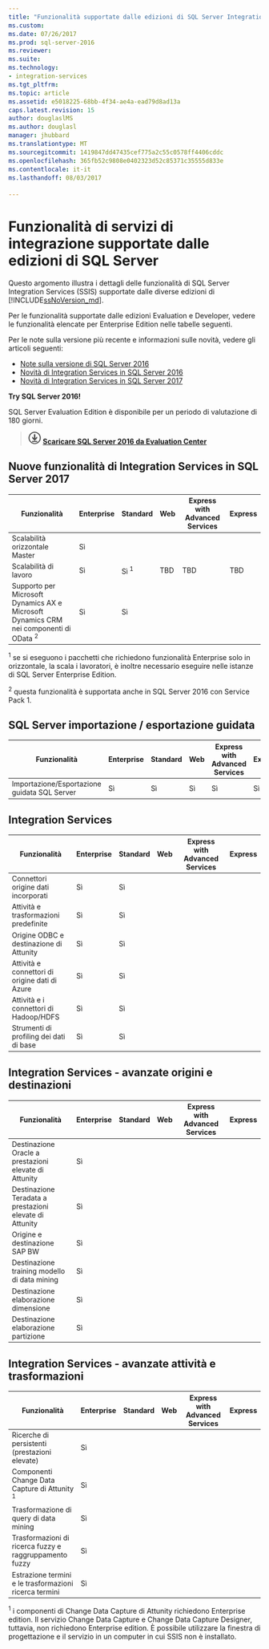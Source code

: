 ```yaml
---
title: "Funzionalità supportate dalle edizioni di SQL Server Integration Services | Documenti Microsoft"
ms.custom: 
ms.date: 07/26/2017
ms.prod: sql-server-2016
ms.reviewer: 
ms.suite: 
ms.technology:
- integration-services
ms.tgt_pltfrm: 
ms.topic: article
ms.assetid: e5018225-68bb-4f34-ae4a-ead79d8ad13a
caps.latest.revision: 15
author: douglaslMS
ms.author: douglasl
manager: jhubbard
ms.translationtype: MT
ms.sourcegitcommit: 1419847dd47435cef775a2c55c0578ff4406cddc
ms.openlocfilehash: 365fb52c9808e0402323d52c85371c35555d833e
ms.contentlocale: it-it
ms.lasthandoff: 08/03/2017

---
```

# <a name="integration-services-features-supported-by-the-editions-of-sql-server"></a>Funzionalità di servizi di integrazione supportate dalle edizioni di SQL Server
 Questo argomento illustra i dettagli delle funzionalità di SQL Server Integration Services (SSIS) supportate dalle diverse edizioni di [!INCLUDE[ssNoVersion_md](../includes/ssnoversion-md.md)].  

Per le funzionalità supportate dalle edizioni Evaluation e Developer, vedere le funzionalità elencate per Enterprise Edition nelle tabelle seguenti.
  
Per le note sulla versione più recente e informazioni sulle novità, vedere gli articoli seguenti:
-   [Note sulla versione di SQL Server 2016](../sql-server/sql-server-2016-release-notes.md)
-   [Novità di Integration Services in SQL Server 2016](../integration-services/what-s-new-in-integration-services-in-sql-server-2016.md)
-   [Novità di Integration Services in SQL Server 2017](../integration-services/what-s-new-in-integration-services-in-sql-server-2017.md)
    
**Try SQL Server 2016!**    

SQL Server Evaluation Edition è disponibile per un periodo di valutazione di 180 giorni.  
    
> [![Download da Evaluation Center](../analysis-services/media/download.png)](https://www.microsoft.com/en-us/evalcenter/evaluate-sql-server-2016) **[Scaricare SQL Server 2016 da Evaluation Center](https://www.microsoft.com/en-us/evalcenter/evaluate-sql-server-2016)**    
    
## <a name="ISNew"></a>Nuove funzionalità di Integration Services in SQL Server 2017
  
|Funzionalità|Enterprise|Standard|Web|Express with Advanced Services|Express|  
|-------------|----------------|--------------|---------|------------------------------------|------------------------|  
|Scalabilità orizzontale Master|Sì|||||
|Scalabilità di lavoro|Sì|Sì <sup>1</sup>|TBD|TBD|TBD|
|Supporto per Microsoft Dynamics AX e Microsoft Dynamics CRM nei componenti di OData <sup>2</sup>|Sì|Sì||||

<sup>1</sup> se si eseguono i pacchetti che richiedono funzionalità Enterprise solo in orizzontale, la scala i lavoratori, è inoltre necessario eseguire nelle istanze di SQL Server Enterprise Edition.

<sup>2</sup> questa funzionalità è supportata anche in SQL Server 2016 con Service Pack 1.

## <a name="IEWiz"></a>SQL Server importazione / esportazione guidata

|Funzionalità|Enterprise|Standard|Web|Express with Advanced Services|Express|  
|-------------|----------------|--------------|---------|------------------------------------|------------------------|  
|Importazione/Esportazione guidata SQL Server|Sì|Sì|Sì|Sì|Sì|  

## <a name="IS"></a> Integration Services  
  
|Funzionalità|Enterprise|Standard|Web|Express with Advanced Services|Express|  
|-------------|----------------|--------------|---------|------------------------------------|------------------------|  
|Connettori origine dati incorporati|Sì|Sì|||| 
|Attività e trasformazioni predefinite|Sì|Sì||||  
|Origine ODBC e destinazione di Attunity|Sì|Sì|||| 
|Attività e connettori di origine dati di Azure|Sì|Sì||||  
|Attività e i connettori di Hadoop/HDFS|Sì|Sì||||  
|Strumenti di profiling dei dati di base|Sì|Sì|||| 

## <a name="ISAA"></a>Integration Services - avanzate origini e destinazioni  
  
|Funzionalità|Enterprise|Standard|Web|Express with Advanced Services|Express|  
|-------------|----------------|--------------|---------|------------------------------------|------------------------|  
|Destinazione Oracle a prestazioni elevate di Attunity|Sì|||||  
|Destinazione Teradata a prestazioni elevate di Attunity|Sì|||||  
|Origine e destinazione SAP BW|Sì|||||  
|Destinazione training modello di data mining|Sì|||||  
|Destinazione elaborazione dimensione|Sì|||||  
|Destinazione elaborazione partizione|Sì|||||  
  
## <a name="ISAT"></a>Integration Services - avanzate attività e trasformazioni  
  
|Funzionalità|Enterprise|Standard|Web|Express with Advanced Services|Express|  
|-------------|----------------|--------------|---------|------------------------------------|------------------------|  
|Ricerche di persistenti (prestazioni elevate)|Sì|||||  
|Componenti Change Data Capture di Attunity <sup>1</sup>|Sì|||||  
|Trasformazione di query di data mining|Sì|||||  
|Trasformazioni di ricerca fuzzy e raggruppamento fuzzy|Sì|||||  
|Estrazione termini e le trasformazioni ricerca termini|Sì|||||  

<sup>1</sup> i componenti di Change Data Capture di Attunity richiedono Enterprise edition. Il servizio Change Data Capture e Change Data Capture Designer, tuttavia, non richiedono Enterprise edition. È possibile utilizzare la finestra di progettazione e il servizio in un computer in cui SSIS non è installato.

